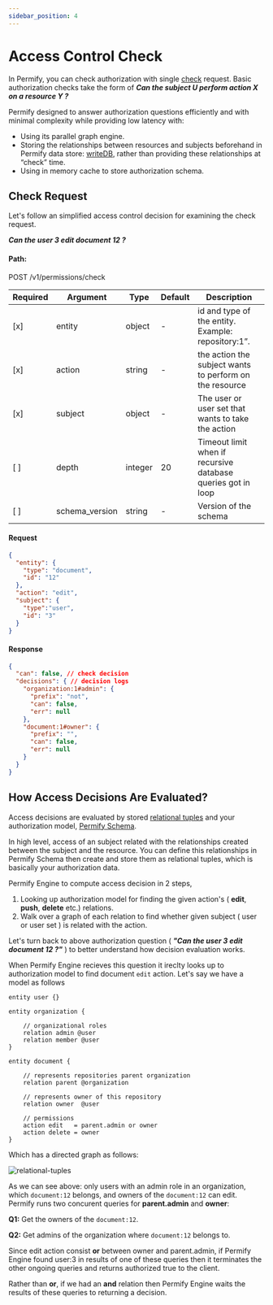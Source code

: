 ```yaml
---
sidebar_position: 4
---
```


# Access Control Check

In Permify, you can check authorization with single [check] request. Basic authorization checks take the form of ***Can the subject U perform action X on a resource Y ?***

Permify designed to answer authorization questions efficiently and with minimal complexity while providing low latency with:
- Using its parallel graph engine. 
- Storing the relationships between resources and subjects beforehand in Permify data store: [writeDB], rather than providing these relationships at “check” time.
- Using in memory cache to store authorization schema.

[check]:  https://app.swaggerhub.com/apis-docs/permify/permify-api/v0.0.0-alpha4#/Permission/permissions.check
[writeDB]: ../getting-started/sync-data.md

## Check Request

Let's follow an simplified access control decision for examining the check request.

***Can the user 3 edit document 12 ?***

#### Path: 

POST /v1/permissions/check

| Required | Argument | Type | Default | Description |
|----------|----------|---------|---------|-------------------------------------------------------------------------------------------|
| [x]   | entity | object | - | id and type of the entity. Example: repository:1”.
| [x]   | action | string | - | the action the subject wants to perform on the resource |
| [x]   | subject | object | - | The user or user set that wants to take the action  |
| [ ]   | depth | integer | 20 | Timeout limit when if recursive database queries got in loop|
| [ ]   | schema_version | string | - | Version of the schema|

#### Request

```json
{
  "entity": {
    "type": "document", 
    "id": "12"
  },
  "action": "edit",
  "subject": {
    "type":"user",
    "id": "3"
  }
}
```

#### Response

```json
{
  "can": false, // check decision
  "decisions": { // decision logs
    "organization:1#admin": {
      "prefix": "not",
      "can": false,
      "err": null
    },
    "document:1#owner": {
      "prefix": "",
      "can": false,
      "err": null
    }
  }
}
```

## How Access Decisions Are Evaluated?

Access decisions are evaluated by stored [relational tuples] and your authorization model, [Permify Schema]. 

In high level, access of an subject related with the relationships created between the subject and the resource. You can define this relationships in Permify Schema then create and store them as relational tuples, which is basically your authorization data. 

Permify Engine to compute access decision in 2 steps, 
1. Looking up authorization model for finding the given action's ( **edit**, **push**, **delete** etc.) relations.
2. Walk over a graph of each relation to find whether given subject ( user or user set ) is related with the action. 

Let's turn back to above authorization question ( ***"Can the user 3 edit document 12 ?"*** ) to better understand how decision evaluation works. 

[relational tuples]: /docs/getting-started/relational-tuples
[Permify Schema]:  /docs/getting-started/modeling

When Permify Engine recieves this question it ireclty looks up to authorization model to find document `‍edit` action. Let's say we have a model as follows

```perm
entity user {}
        
entity organization {

    // organizational roles
    relation admin @user
    relation member @user
}

entity document {

    // represents repositories parent organization
    relation parent @organization
    
    // represents owner of this repository
    relation owner  @user
    
    // permissions
    action edit   = parent.admin or owner
    action delete = owner
} 
```

Which has a directed graph as follows:

![relational-tuples](https://user-images.githubusercontent.com/34595361/193418063-af33fe81-95ed-4615-9d86-b50d4094ad8e.png)

As we can see above: only users with an admin role in an organization, which `document:12` belongs, and owners of the `document:12` can edit. Permify runs two concurent queries for **parent.admin** and **owner**:

**Q1:** Get the owners of the `document:12`.

**Q2:** Get admins of the organization where `document:12` belongs to.

Since edit action consist **or** between owner and parent.admin, if Permify Engine found user:3 in results of one of these queries then it terminates the other ongoing queries and returns authorized true to the client.

Rather than **or**, if we had an **and** relation then Permify Engine waits the results of these queries to returning a decision. 



